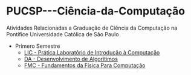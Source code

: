 # PUCSP---Ciência-da-Computação
Atividades Relacionadas a Graduação de Ciência da Computação na Pontífice Universidade Católica de São Paulo
- Primero Semestre
  - [LIC - Prática Laboratório de Introdução à Computação](https://github.com/LeoMSgit/PUCSP---Ciencia-da-Computacao/tree/main/Primeiro%20Semestre/Pr%C3%A1tica%20Laborat%C3%B3rio%20de%20Introdu%C3%A7%C3%A3o%20a%20Computa%C3%A7%C3%A3o)
  - [DA - Desenvolvimento de Algorítimos](https://github.com/LeoMSgit/PUCSP---Ciencia-da-Computacao/tree/main/Primeiro%20Semestre/Desenvolvimento%20de%20Algor%C3%ADtimos)
  - [FMC - Fundamentos da Física Para Computação](https://github.com/LeoMSgit/PUCSP---Ciencia-da-Computacao/tree/main/Primeiro%20Semestre/FMC%20-%20Fundamentos%20da%20F%C3%ADsica%20Para%20Computa%C3%A7%C3%A3o/Arduino) 
